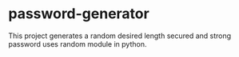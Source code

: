 # password-generator
This project generates a random desired length secured and strong password uses random module in python.
